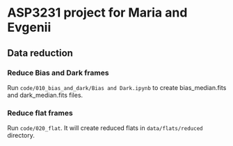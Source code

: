 # ASP3231 project for Maria and Evgenii

## Data reduction

### Reduce Bias and Dark frames

Run `code/010_bias_and_dark/Bias and Dark.ipynb` to create bias_median.fits and dark_median.fits files.

### Reduce flat frames

Run `code/020_flat`. It will create reduced flats in `data/flats/reduced` directory.
